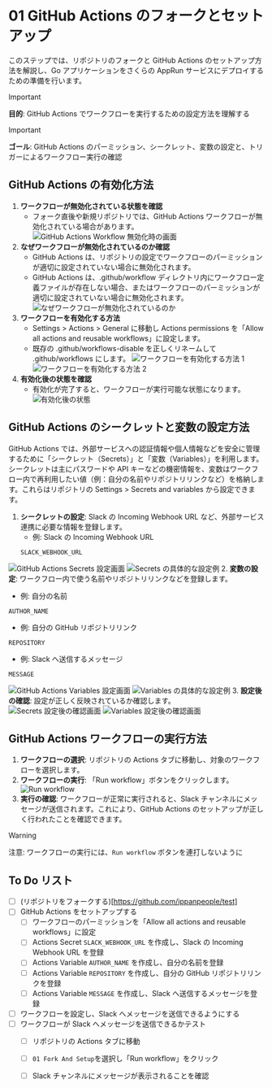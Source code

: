 # 01 GitHub Actions のフォークとセットアップ
このステップでは、リポジトリのフォークと GitHub Actions のセットアップ方法を解説し、Go アプリケーションをさくらの AppRun サービスにデプロイするための準備を行います。

> [!IMPORTANT]
> **目的**: GitHub Actions でワークフローを実行するための設定方法を理解する

> [!IMPORTANT]
> **ゴール**: GitHub Actions のパーミッション、シークレット、変数の設定と、トリガーによるワークフロー実行の確認

## GitHub Actions の有効化方法
1. **ワークフローが無効化されている状態を確認**
   - フォーク直後や新規リポジトリでは、GitHub Actions ワークフローが無効化されている場合があります。
![GitHub Actions Workflow 無効化時の画面](workflow-disable.png)
2. **なぜワークフローが無効化されているのか確認**
    - GitHub Actions は、リポジトリの設定でワークフローのパーミッションが適切に設定されていない場合に無効化されます。
    - GitHub Actions は、.github/workflow ディレクトリ内にワークフロー定義ファイルが存在しない場合、またはワークフローのパーミッションが適切に設定されていない場合に無効化されます。
![なぜワークフローが無効化されているのか](why-workflow-disable.png)
3. **ワークフローを有効化する方法**
    - Settings > Actions > General に移動し Actions permissions を「Allow all actions and reusable workflows」に設定します。
    - 既存の .github/workflows-disable を正しくリネームして .github/workflows にします。
![ワークフローを有効化する方法 1](set-actions-permissions.png)
![ワークフローを有効化する方法 2](modify-to-enable.png)
4. **有効化後の状態を確認**
   - 有効化が完了すると、ワークフローが実行可能な状態になります。
![有効化後の状態](workflow-enabled.png)

## GitHub Actions のシークレットと変数の設定方法
GitHub Actions では、外部サービスへの認証情報や個人情報などを安全に管理するために「シークレット（Secrets）」と「変数（Variables）」を利用します。シークレットは主にパスワードや API キーなどの機密情報を、変数はワークフロー内で再利用したい値（例：自分の名前やリポジトリリンクなど）を格納します。これらはリポジトリの Settings > Secrets and variables から設定できます。

1. **シークレットの設定**: Slack の Incoming Webhook URL など、外部サービス連携に必要な情報を登録します。
   - 例: Slack の Incoming Webhook URL
   ````
   SLACK_WEBHOOK_URL
   ````
![GitHub Actions Secrets 設定画面](new-secret.png)
![Secrets の具体的な設定例](set-secret.png)
2. **変数の設定**: ワークフロー内で使う名前やリポジトリリンクなどを登録します。
   - 例: 自分の名前
   ````
   AUTHOR_NAME
   ````
   - 例: 自分の GitHub リポジトリリンク
   ````
   REPOSITORY
   ````
   - 例: Slack へ送信するメッセージ
   ````
   MESSAGE
   ````

![GitHub Actions Variables 設定画面](new-variable.png)
![Variables の具体的な設定例](set-variable.png)
3. **設定後の確認**: 設定が正しく反映されているか確認します。
![Secrets 設定後の確認画面](varify-secret.png)
![Variables 設定後の確認画面](varify-variables.png)

## GitHub Actions ワークフローの実行方法
1. **ワークフローの選択**: リポジトリの Actions タブに移動し、対象のワークフローを選択します。
2. **ワークフローの実行**: 「Run workflow」ボタンをクリックします。
![Run workflow](run-workflow.png)
3. **実行の確認**: ワークフローが正常に実行されると、Slack チャンネルにメッセージが送信されます。これにより、GitHub Actions のセットアップが正しく行われたことを確認できます。

> [!WARNING]
> 注意: ワークフローの実行には、`Run workflow` ボタンを連打しないように

## To Do リスト
- [ ] (リポジトリをフォークする)[https://github.com/ippanpeople/test]
- [ ] GitHub Actions をセットアップする
    - [ ] ワークフローのパーミッションを「Allow all actions and reusable workflows」に設定
    - [ ] Actions Secret `SLACK_WEBHOOK_URL` を作成し、Slack の Incoming Webhook URL を登録
    - [ ] Actions Variable `AUTHOR_NAME` を作成し、自分の名前を登録
    - [ ] Actions Variable `REPOSITORY` を作成し、自分の GitHub リポジトリリンクを登録
    - [ ] Actions Variable `MESSAGE` を作成し、Slack へ送信するメッセージを登録
- [ ] ワークフローを設定し、Slack へメッセージを送信できるようにする
- [ ] ワークフローが Slack へメッセージを送信できるかテスト
    - [ ] リポジトリの Actions タブに移動
    - [ ] `01 Fork And Setup`を選択し「Run workflow」をクリック
    - [ ] Slack チャンネルにメッセージが表示されることを確認


